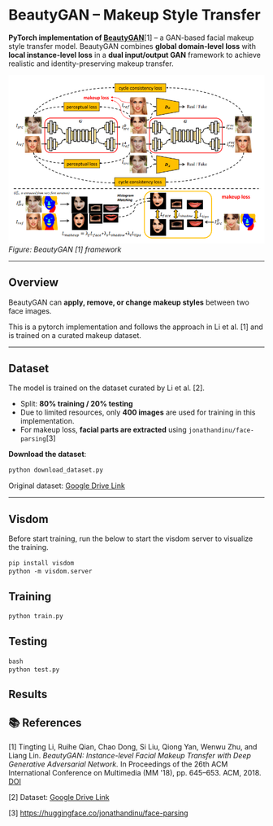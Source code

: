 




# BeautyGAN – Makeup Style Transfer

**PyTorch implementation of [BeautyGAN](https://doi.org/10.1145/3240508.3240618)**[1] – a GAN-based facial makeup style transfer model. BeautyGAN combines **global domain-level loss** with **local instance-level loss** in a **dual input/output GAN** framework to achieve realistic and identity-preserving makeup transfer.

![BeautyGAN Framework](image.png)
*Figure: BeautyGAN \[1] framework*

---

## Overview

BeautyGAN can **apply, remove, or change makeup styles** between two face images.

This is a pytorch implementation and follows the approach in Li et al. \[1] and is trained on a curated makeup dataset.

---

## Dataset

The model is trained on the dataset curated by Li et al. \[2].

* Split: **80% training / 20% testing**
* Due to limited resources, only **400 images** are used for training in this implementation.
* For makeup loss, **facial parts are extracted** using `jonathandinu/face-parsing`[3]


**Download the dataset**:

```bash
python download_dataset.py
```

Original dataset: [Google Drive Link](https://drive.google.com/file/d/18UlvYDL6UGZ2rs0yaDsSzoUlw8KI5ABY/view)

---
## Visdom 
Before start training, run the below to start the visdom server to visualize the training. 

```
pip install visdom
python -m visdom.server
```

## Training
```bash
python train.py
```

## Testing
```
bash
python test.py
```

## Results

## 📚 References

\[1] Tingting Li, Ruihe Qian, Chao Dong, Si Liu, Qiong Yan, Wenwu Zhu, and Liang Lin. *BeautyGAN: Instance-level Facial Makeup Transfer with Deep Generative Adversarial Network.* In Proceedings of the 26th ACM International Conference on Multimedia (MM '18), pp. 645–653. ACM, 2018. [DOI](https://doi.org/10.1145/3240508.3240618)

\[2] Dataset: [Google Drive Link](https://drive.google.com/file/d/18UlvYDL6UGZ2rs0yaDsSzoUlw8KI5ABY/view)

\[3] https://huggingface.co/jonathandinu/face-parsing

